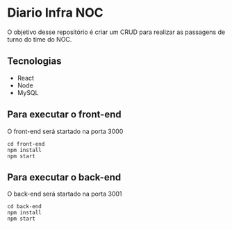 # Diario Infra NOC

O objetivo desse repositório é criar um CRUD para realizar as passagens de turno do time do NOC.

## Tecnologias

* React
* Node
* MySQL

## Para executar o front-end

O front-end será startado na porta 3000

```
cd front-end
npm install 
npm start
```

## Para executar o back-end

O back-end será startado na porta 3001

```
cd back-end
npm install 
npm start
```